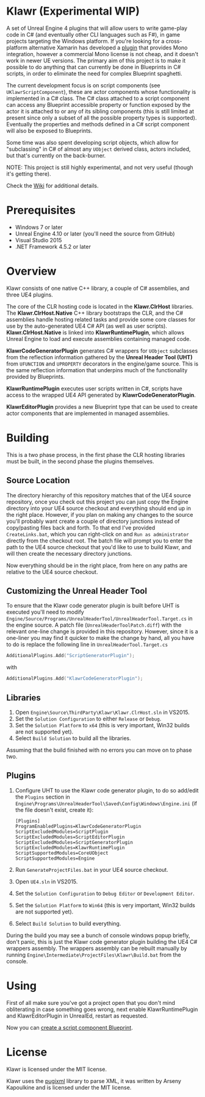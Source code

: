 Klawr (Experimental WIP)
========================
A set of Unreal Engine 4 plugins that will allow users to write game-play code in C# (and eventually
other CLI languages such as F#), in game projects targeting the Windows platform. If you're looking
for a cross-platform alternative Xamarin has developed a [plugin](https://mono-ue.github.io/) that
provides Mono integration, however a commercial Mono license is not cheap, and it doesn't work in
newer UE versions. The primary aim of this project is to make it possible to do anything that can
currently be done in Blueprints in C# scripts, in order to eliminate the need for complex Blueprint
spaghetti.

The current development focus is on script components (see `UKlawrScriptComponent`), these are
actor components whose functionality is implemented in a C# class. The C# class attached to a
script component can access any Blueprint accessible property or function exposed by the actor it
is attached to or any of its sibling components (this is still limited at present since only a
subset of all the possible property types is supported). Eventually the properties and methods
defined in a C# script component will also be exposed to Blueprints.

Some time was also spent developing script objects, which allow for "subclassing" in C# of almost
any `UObject` derived class, actors included, but that's currently on the back-burner.

NOTE: This project is still highly experimental, and not very useful (though it's getting there).

Check the [Wiki](https://github.com/enlight/klawr/wiki) for additional details.

Prerequisites
=============
- Windows 7 or later
- Unreal Engine 4.10 or later (you'll need the source from GitHub)
- Visual Studio 2015
- .NET Framework 4.5.2 or later

Overview
========
Klawr consists of one native C++ library, a couple of C# assemblies, and three UE4 plugins.

The core of the CLR hosting code is located in the **Klawr.ClrHost** libraries. The
**Klawr.ClrHost.Native** C++ library bootstraps the CLR, and the C# assemblies handle hosting
related tasks and provide some core classes for use by the auto-generated UE4 C# API (as well
as user scripts). **Klawr.ClrHost.Native** is linked into **KlawrRuntimePlugin**, which allows
Unreal Engine to load and execute assemblies containing managed code.

**KlawrCodeGeneratorPlugin** generates C# wrappers for `UObject` subclasses from the reflection
information gathered by the **Unreal Header Tool (UHT)** from `UFUNCTION` and `UPROPERTY`
decorators in the engine/game source. This is the same reflection information that underpins much
of the functionality provided by Blueprints.

**KlawrRuntimePlugin** executes user scripts written in C#, scripts have access to the wrapped UE4
API generated by **KlawrCodeGeneratorPlugin**.

**KlawrEditorPlugin** provides a new Blueprint type that can be used to create actor components
that are implemented in managed assemblies.

Building
========
This is a two phase process, in the first phase the CLR hosting libraries must be built, in the
second phase the plugins themselves.

Source Location
---------------
The directory hierarchy of this repository matches that of the UE4 source repository, once you
check out this project you can just copy the Engine directory into your UE4 source checkout and
everything should end up in the right place. However, if you plan on making any changes to the
source you'll probably want create a couple of directory junctions instead of copy/pasting
files back and forth. To that end I've provided `CreateLinks.bat`, which you can right-click
on and `Run as administrator` directly from the checkout root. The batch file will prompt you
to enter the path to the UE4 source checkout that you'd like to use to build Klawr, and will then
create the necessary directory junctions.

Now everything should be in the right place, from here on any paths are relative to the UE4 source
checkout.

Customizing the Unreal Header Tool
----------------------------------
To ensure that the Klawr code generator plugin is built before UHT is executed you'll need to
modify `Engine/Source/Programs/UnrealHeaderTool/UnrealHeaderTool.Target.cs` in the engine source.
A patch file (`UnrealHeaderToolPatch.diff`) with the relevant one-line change is provided in this
repository. However, since it is a one-liner you may find it quicker to make the change by hand,
all you have to do is replace the following line in `UnrealHeaderTool.Target.cs`

``` cpp
AdditionalPlugins.Add("ScriptGeneratorPlugin");
```

with

``` cpp
AdditionalPlugins.Add("KlawrCodeGeneratorPlugin");
```

Libraries
---------
1. Open `Engine\Source\ThirdParty\Klawr\Klawr.ClrHost.sln` in VS2015.
2. Set the `Solution Configuration` to either `Release` or `Debug`.
3. Set the `Solution Platform` to `x64` (this is very important, Win32 builds are not supported yet).
4. Select `Build Solution` to build all the libraries.

Assuming that the build finished with no errors you can move on to phase two.

Plugins
-------
1. Configure UHT to use the Klawr code generator plugin, to do so add/edit the `Plugins` section in
   `Engine\Programs\UnrealHeaderTool\Saved\Config\Windows\Engine.ini` (if the file doesn't exist,
   create it):
   
    ```
    [Plugins]
    ProgramEnabledPlugins=KlawrCodeGeneratorPlugin
    ScriptExcludedModules=ScriptPlugin
    ScriptExcludedModules=ScriptEditorPlugin
    ScriptExcludedModules=ScriptGeneratorPlugin
    ScriptExcludedModules=KlawrRuntimePlugin
    ScriptSupportedModules=CoreUObject
    ScriptSupportedModules=Engine
    ```
2. Run `GenerateProjectFiles.bat` in your UE4 source checkout.
3. Open `UE4.sln` in VS2015.
4. Set the `Solution Configuration` to `Debug Editor` or `Development Editor`.
5. Set the `Solution Platform` to `Win64` (this is very important, Win32 builds are not supported yet).
6. Select `Build Solution` to build everything.

During the build you may see a bunch of console windows popup briefly, don't panic, this is just
the Klawr code generator plugin building the UE4 C# wrappers assembly. The wrappers assembly can be
rebuilt manually by running `Engine\Intermediate\ProjectFiles\Klawr\Build.bat` from the console.

Using
=====
First of all make sure you've got a project open that you don't mind obliterating in case something
goes wrong, next enable KlawrRuntimePlugin and KlawrEditorPlugin in UnrealEd, restart as requested.

Now you can [create a script component Blueprint](https://github.com/enlight/klawr/wiki/Creating-a-Script-Component-Blueprint).

License
=======
Klawr is licensed under the MIT license.

Klawr uses the [pugixml](http://pugixml.org/) library to parse XML, it was written by
Arseny Kapoulkine and is licensed under the MIT license.
